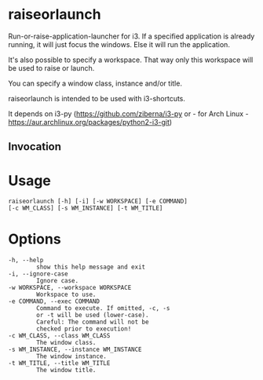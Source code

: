 # raiseorlaunch

Run-or-raise-application-launcher for i3.
If a specified application is already running, it will just focus the windows.
Else it will run the application.

It's also possible to specify a workspace. That way only this workspace will
be used to raise or launch.

You can specify a window class, instance and/or title.

raiseorlaunch is intended to be used with i3-shortcuts.

It depends on i3-py (https://github.com/ziberna/i3-py or - for Arch Linux -
https://aur.archlinux.org/packages/python2-i3-git)


## Invocation

Usage
=====
```
raiseorlaunch [-h] [-i] [-w WORKSPACE] [-e COMMAND]
[-c WM_CLASS] [-s WM_INSTANCE] [-t WM_TITLE]
```
Options
=======

```
-h, --help
        show this help message and exit
-i, --ignore-case
        Ignore case.
-w WORKSPACE, --workspace WORKSPACE
        Workspace to use.
-e COMMAND, --exec COMMAND
        Command to execute. If omitted, -c, -s
        or -t will be used (lower-case).
        Careful: The command will not be
        checked prior to execution!
-c WM_CLASS, --class WM_CLASS
        The window class.
-s WM_INSTANCE, --instance WM_INSTANCE
        The window instance.
-t WM_TITLE, --title WM_TITLE
        The window title.
```
